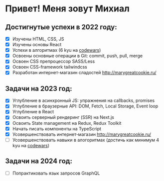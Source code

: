 # Привет! Меня зовут Михиал



## Достигнутые успехи в 2022 году:
- [x] Изучены HTML, CSS, JS
- [x] Изучены основы React
- [x] Успехи в алгоритмах (6 kyu на [codewars](https://www.codewars.com/users/misha133kv))
- [x] Освоены основные операции в Git: commit, push, pull, merge
- [x] Освоен CSS препроцессор SASS/Less
- [x] Освоен CSS-framework tailwindcss
- [x] Разработан интернет-магазин сладостей http://marygreatcookie.ru/

## Задачи на 2023 год:
- [x] Углубление в асинхронный JS: упражнения на callbacks, promises
- [x] Углубление в браузерные API: DOM, Fetch, Local Storage, Event loop
- [x] Углубление в React
- [x] Освоить серверный рендеринг (SSR) на Next.js
- [x] Освоить State management на Redux, Redux Toolkit
- [x] Начать писать компоненты на TypeScript
- [x] Усовершенствовать интернет-магазин http://marygreatcookie.ru/
- [ ] Усовершенствовать навыки в алогоритмах (достичь как минимум 4 kyu на [codewars](https://www.codewars.com/users/misha133kv))

## Задачи на 2024 год:
- [ ] Попрактиковать язык запросов GraphQL
